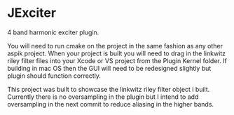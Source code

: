 # JExciter
4 band harmonic exciter plugin.


You will need to run cmake on the project in the same fashion as any other aspik project. 
When your project is built you will need to drag in the linkwitz riley filter files into your  Xcode or VS project from the Plugin Kernel folder. 
If building in mac OS then the GUI will need to be redesigned slightly but plugin should function correctly.

This project was built to showcase the linkwitz riley filter object i built. Currently there is no oversampling in the plugin but I intend to add oversampling 
in the next commit to reduce aliasing in the higher bands.

